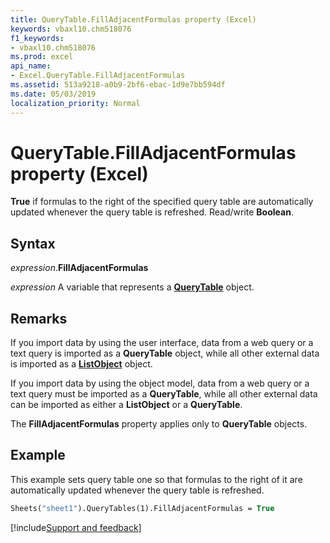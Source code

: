 ```yaml
---
title: QueryTable.FillAdjacentFormulas property (Excel)
keywords: vbaxl10.chm518076
f1_keywords:
- vbaxl10.chm518076
ms.prod: excel
api_name:
- Excel.QueryTable.FillAdjacentFormulas
ms.assetid: 513a9218-a0b9-2bf6-ebac-1d9e7bb594df
ms.date: 05/03/2019
localization_priority: Normal
---
```



# QueryTable.FillAdjacentFormulas property (Excel)

**True** if formulas to the right of the specified query table are automatically updated whenever the query table is refreshed. Read/write **Boolean**.


## Syntax

_expression_.**FillAdjacentFormulas**

_expression_ A variable that represents a **[QueryTable](Excel.QueryTable.md)** object.


## Remarks

If you import data by using the user interface, data from a web query or a text query is imported as a **QueryTable** object, while all other external data is imported as a **[ListObject](Excel.ListObject.md)** object.

If you import data by using the object model, data from a web query or a text query must be imported as a **QueryTable**, while all other external data can be imported as either a **ListObject** or a **QueryTable**.

The **FillAdjacentFormulas** property applies only to **QueryTable** objects.


## Example

This example sets query table one so that formulas to the right of it are automatically updated whenever the query table is refreshed.

```vb
Sheets("sheet1").QueryTables(1).FillAdjacentFormulas = True
```



[!include[Support and feedback](~/includes/feedback-boilerplate.md)]